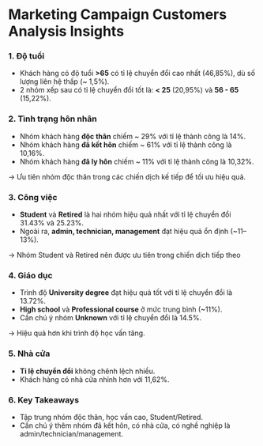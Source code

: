 #  Marketing Campaign Customers Analysis Insights

### 1. Độ tuổi
- Khách hàng có độ tuổi **>65** có tỉ lệ chuyển đổi cao nhất (46,85%), dù số lượng liên hệ thấp (~ 1,5%).
- 2 nhóm xếp sau có tỉ lệ chuyển đổi tốt là: **< 25** (20,95%) và **56 - 65** (15,22%).

### 2. Tình trạng hôn nhân
- Nhóm khách hàng **độc thân** chiếm ~ 29% với tỉ lệ thành công là 14%.
- Nhóm khách hàng **đã kết hôn** chiếm ~ 61% với tỉ lệ thành công là 10,16%.
- Nhóm khách hàng **đã ly hôn** chiếm ~ 11% với tỉ lệ thành công là 10,32%.
  
→ Ưu tiên nhóm độc thân trong các chiến dịch kế tiếp để tối ưu hiệu quả.

### 3. Công việc
- **Student** và **Retired** là hai nhóm hiệu quả nhất với tỉ lệ chuyển đổi 31.43% và 25.23%.
- Ngoài ra, **admin, technician, management** đạt hiệu quả ổn định (~11–13%).
  
→ Nhóm Student và Retired nên được ưu tiên trong chiến dịch tiếp theo

### 4. Giáo dục
- Trình độ **University degree** đạt hiệu quả tốt với tỉ lệ chuyển đổi là 13.72%.
- **High school** và **Professional course** ở mức trung bình (~11%).
- Cần chú ý nhóm **Unknown** với tỉ lệ chuyển đổi là 14.5%.
  
→ Hiệu quả hơn khi trình độ học vấn tăng.

### 5. Nhà cửa
- **Tỉ lệ chuyển đổi** không chênh lệch nhiều.
- Khách hàng có nhà cửa nhỉnh hơn với 11,62%.  

### 6. Key Takeaways
- Tập trung nhóm độc thân, học vấn cao, Student/Retired.
- Cần chú ý thêm nhóm đã kết hôn, có nhà cửa, có nghề nghiệp là admin/technician/management.


